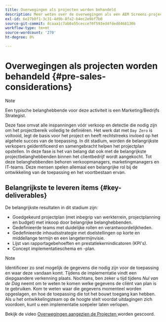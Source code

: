 ```yaml
---
title: Overwegingen als projecten worden behandeld
description: Meer weten over de overwegingen als een AEM Screens-project binnen bereik is.
exl-id: 6e27b0f1-3c31-4d9b-8fa2-b4ec2e9bf7b0
source-git-commit: dcaaa1c7ab0a55cecce70f593ed4fded8468130b
workflow-type: tm+mt
source-wordcount: '270'
ht-degree: 0%

---
```


# Overwegingen als projecten worden behandeld {#pre-sales-considerations}

>[!NOTE]
>Een typische belanghebbende voor deze activiteit is een Marketing/Bedrijfs Strategist.

Deze fase omvat alle inspanningen vóór verkoop en detectie die nodig zijn om het projectbereik volledig te definiëren. Het werk dat met `Day Zero` is voltooid, legt de basis voor het project en heeft rechtstreeks invloed op het algehele succes van de toepassing.
In dit stadium, worden de belangrijkste verkopers geïdentificeerd en samengebracht helpen het projectplan opstellen. In deze fase is het van belang dat ook met de belangrijkste projectbelanghebbenden binnen het clientbedrijf wordt aangekocht. Tot deze belanghebbenden behoren verkoopmanagers, marketingmanagers en IT-teams. Deze mensen spelen allemaal een belangrijke rol bij de ontwikkeling van de toepassing en het voortbestaan ervan.

## Belangrijkste te leveren items {#key-deliverables}

De belangrijkste resultaten in dit stadium zijn:

* Goedgekeurd projectplan (met inbegrip van werkterrein, projectplanning en budget) met inkoop door belangrijke belanghebbenden.
* Gedefinieerde teams met duidelijke rollen en verantwoordelijkheden.
* Gedefinieerde inhoudsstrategie met doelstellingen op korte en middellange termijn en een langetermijnvisie.
* Lijst van rapportagebehoeften en prestatiekernindicatoren (KPI&#39;s).
* Concept implementatieschema en -plan.

>[!NOTE]
>
>Identificeer zo snel mogelijk de gegevens die nodig zijn voor de toepassing en waar deze vandaan komt. Tijdens de implementatie vindt een diepgaandere verkenning plaats. Nochtans, ben zeker u tijd tijdens *Nul van de Dag* neemt om te weten te komen welke gegevens de cliënt van plan is te gebruiken. Kom te weten waar die gegevens momenteel worden opgeslagen, en hoe de toepassing die tot het bouwt toegang kan hebben. Als u het ontwikkelingsteam op de hoogte stelt voordat uitdagingen zich voordoen, kunt u een implementatie soepeler laten verlopen.

Bekijk de video [ Overwegingen aangezien de Projecten ](https://experienceleague.adobe.com/en/docs/experience-manager-screens/user-guide/digital-signage-network/project-considerations) worden gescoord.
